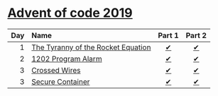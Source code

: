[Advent of code 2019](https://adventofcode.com/2019)
=====================
| Day | Name                                       | Part 1                      | Part 2                      |
|----:|:-------------------------------------------|:---------------------------:|:---------------------------:|
| 1   | [The Tyranny of the Rocket Equation][Day1] | [&#10004;](./Day1/Part1.fs) | [&#10004;](./Day1/Part2.fs) |
| 2   | [1202 Program Alarm][Day2]                 | [&#10004;](./Day2/Part1.fs) | [&#10004;](./Day2/Part2.fs) |
| 3   | [Crossed Wires][Day3]                      | [&#10004;](./Day3/Part1.fs) | [&#10004;](./Day3/Part2.fs) |
| 3   | [Secure Container][Day4]                   | [&#10004;](./Day4/Part1.fs) | [&#10004;](./Day4/Part2.fs) |

[Day1]: https://adventofcode.com/2019/day/1
[Day2]: https://adventofcode.com/2019/day/2
[Day3]: https://adventofcode.com/2019/day/3
[Day4]: https://adventofcode.com/2019/day/4
